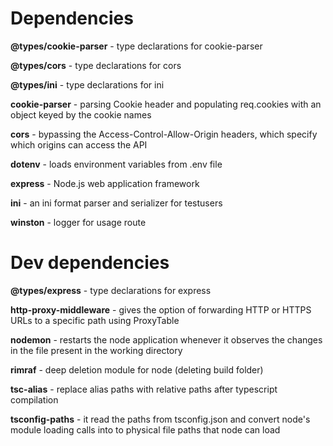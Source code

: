 # Dependencies

**@types/cookie-parser** - type declarations for cookie-parser

**@types/cors** - type declarations for cors

**@types/ini** - type declarations for ini

**cookie-parser** - parsing Cookie header and populating req.cookies with an object keyed by the cookie names

**cors** - bypassing the Access-Control-Allow-Origin headers, which specify which origins can access the API

**dotenv** - loads environment variables from .env file

**express** - Node.js web application framework

**ini** - an ini format parser and serializer for testusers

**winston** - logger for usage route

# Dev dependencies

**@types/express** - type declarations for express

**http-proxy-middleware** - gives the option of forwarding HTTP or HTTPS URLs to a specific path using ProxyTable

**nodemon** - restarts the node application whenever it observes the changes in the file present in the working directory

**rimraf** - deep deletion module for node (deleting build folder)

**tsc-alias** - replace alias paths with relative paths after typescript compilation

**tsconfig-paths** - it read the paths from tsconfig.json and convert node's module loading calls into to physical file paths that node can load